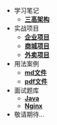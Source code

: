 * 学习笔记
  * [**三高架构**](/学习笔记/三高架构/README)
* 实战项目
  * [**企业项目**](/实战项目/企业项目/README)
  * [**商城项目**](/实战项目/商城项目/README)
  * [**外卖项目**](/实战项目/外卖项目/README)
* 用法案例
  * [**md文件**](/用法案例/md文件/README)
  * [**pdf文件**](/用法案例/pdf文件/README)
* 面试题库
  * [**Java**](/面试题库/Java/README)
  * [**Nginx**](/面试题库/Nginx/README)
* 敬请期待...

